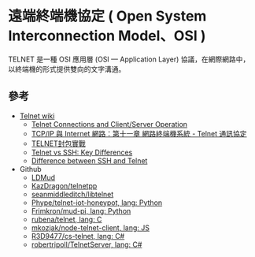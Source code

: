 # 遠端終端機協定 ( Open System Interconnection Model、OSI )

TELNET 是一種 OSI 應用層 (OSI — Application Layer) 協議，在網際網路中，以終端機的形式提供雙向的文字溝通。

## 參考

+ [Telnet wiki](https://zh.m.wikipedia.org/zh-tw/Telnet)
    - [Telnet Connections and Client/Server Operation](http://www.tcpipguide.com/free/t_TelnetConnectionsandClientServerOperation.htm)
    - [TCP/IP 與 Internet 網路：第十一章 網路終端機系統 - Telnet 通訊協定](http://www.tsnien.idv.tw/Internet_WebBook/chap11/11-4%20Telnet%20%E9%80%9A%E8%A8%8A%E5%8D%94%E5%AE%9A.html)
    - [TELNET封包實戰](https://gordonfang-85054.medium.com/e9306216fba0)
    - [Telnet vs SSH: Key Differences](https://www.guru99.com/telnet-vs-ssh.html)
    - [Difference between SSH and Telnet](https://www.tutorialspoint.com/difference-between-ssh-and-telnet)
+ Github
    - [LDMud](https://github.com/ldmud/ldmud)
    - [KazDragon/telnetpp](https://github.com/KazDragon/telnetpp)
    - [seanmiddleditch/libtelnet](https://github.com/seanmiddleditch/libtelnet)
    - [Phype/telnet-iot-honeypot, lang: Python](https://github.com/Phype/telnet-iot-honeypot)
    - [Frimkron/mud-pi, lang: Python](https://github.com/Frimkron/mud-pi)
    - [rubena/telnet, lang: C](https://github.com/rubena/telnet)
    - [mkozjak/node-telnet-client, lang: JS](https://github.com/mkozjak/node-telnet-client)
    - [R3D9477/cs-telnet, lang: C#](https://github.com/R3D9477/cs-telnet)
    - [robertripoll/TelnetServer, lang: C#](https://github.com/robertripoll/TelnetServer)
